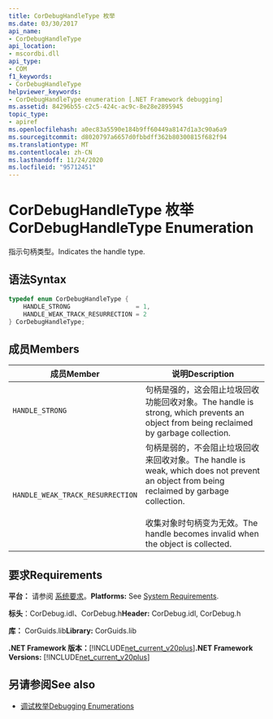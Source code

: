 ```yaml
---
title: CorDebugHandleType 枚举
ms.date: 03/30/2017
api_name:
- CorDebugHandleType
api_location:
- mscordbi.dll
api_type:
- COM
f1_keywords:
- CorDebugHandleType
helpviewer_keywords:
- CorDebugHandleType enumeration [.NET Framework debugging]
ms.assetid: 84296b55-c2c5-424c-ac9c-8e28e2895945
topic_type:
- apiref
ms.openlocfilehash: a0ec83a5590e184b9ff60449a8147d1a3c90a6a9
ms.sourcegitcommit: d8020797a6657d0fbbdff362b80300815f682f94
ms.translationtype: MT
ms.contentlocale: zh-CN
ms.lasthandoff: 11/24/2020
ms.locfileid: "95712451"
---
```

# <a name="cordebughandletype-enumeration"></a><span data-ttu-id="1f6a9-102">CorDebugHandleType 枚举</span><span class="sxs-lookup"><span data-stu-id="1f6a9-102">CorDebugHandleType Enumeration</span></span>

<span data-ttu-id="1f6a9-103">指示句柄类型。</span><span class="sxs-lookup"><span data-stu-id="1f6a9-103">Indicates the handle type.</span></span>  
  
## <a name="syntax"></a><span data-ttu-id="1f6a9-104">语法</span><span class="sxs-lookup"><span data-stu-id="1f6a9-104">Syntax</span></span>  
  
```cpp  
typedef enum CorDebugHandleType {  
    HANDLE_STRONG                  = 1,  
    HANDLE_WEAK_TRACK_RESURRECTION = 2  
} CorDebugHandleType;  
```  
  
## <a name="members"></a><span data-ttu-id="1f6a9-105">成员</span><span class="sxs-lookup"><span data-stu-id="1f6a9-105">Members</span></span>  
  
|<span data-ttu-id="1f6a9-106">成员</span><span class="sxs-lookup"><span data-stu-id="1f6a9-106">Member</span></span>|<span data-ttu-id="1f6a9-107">说明</span><span class="sxs-lookup"><span data-stu-id="1f6a9-107">Description</span></span>|  
|------------|-----------------|  
|`HANDLE_STRONG`|<span data-ttu-id="1f6a9-108">句柄是强的，这会阻止垃圾回收功能回收对象。</span><span class="sxs-lookup"><span data-stu-id="1f6a9-108">The handle is strong, which prevents an object from being reclaimed by garbage collection.</span></span>|  
|`HANDLE_WEAK_TRACK_RESURRECTION`|<span data-ttu-id="1f6a9-109">句柄是弱的，不会阻止垃圾回收来回收对象。</span><span class="sxs-lookup"><span data-stu-id="1f6a9-109">The handle is weak, which does not prevent an object from being reclaimed by garbage collection.</span></span><br /><br /> <span data-ttu-id="1f6a9-110">收集对象时句柄变为无效。</span><span class="sxs-lookup"><span data-stu-id="1f6a9-110">The handle becomes invalid when the object is collected.</span></span>|  
  
## <a name="requirements"></a><span data-ttu-id="1f6a9-111">要求</span><span class="sxs-lookup"><span data-stu-id="1f6a9-111">Requirements</span></span>  

 <span data-ttu-id="1f6a9-112">**平台：** 请参阅 [系统要求](../../get-started/system-requirements.md)。</span><span class="sxs-lookup"><span data-stu-id="1f6a9-112">**Platforms:** See [System Requirements](../../get-started/system-requirements.md).</span></span>  
  
 <span data-ttu-id="1f6a9-113">**标头**：CorDebug.idl、CorDebug.h</span><span class="sxs-lookup"><span data-stu-id="1f6a9-113">**Header:** CorDebug.idl, CorDebug.h</span></span>  
  
 <span data-ttu-id="1f6a9-114">**库：** CorGuids.lib</span><span class="sxs-lookup"><span data-stu-id="1f6a9-114">**Library:** CorGuids.lib</span></span>  
  
 <span data-ttu-id="1f6a9-115">**.NET Framework 版本：**[!INCLUDE[net_current_v20plus](../../../../includes/net-current-v20plus-md.md)]</span><span class="sxs-lookup"><span data-stu-id="1f6a9-115">**.NET Framework Versions:** [!INCLUDE[net_current_v20plus](../../../../includes/net-current-v20plus-md.md)]</span></span>  
  
## <a name="see-also"></a><span data-ttu-id="1f6a9-116">另请参阅</span><span class="sxs-lookup"><span data-stu-id="1f6a9-116">See also</span></span>

- [<span data-ttu-id="1f6a9-117">调试枚举</span><span class="sxs-lookup"><span data-stu-id="1f6a9-117">Debugging Enumerations</span></span>](debugging-enumerations.md)
